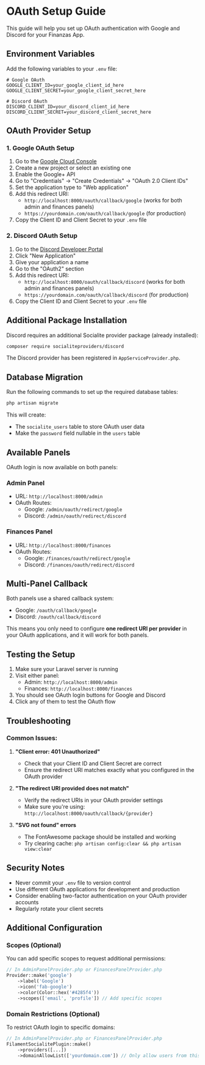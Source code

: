 # OAuth Setup Guide

This guide will help you set up OAuth authentication with Google and Discord for your Finanzas App.

## Environment Variables

Add the following variables to your `.env` file:

```env
# Google OAuth
GOOGLE_CLIENT_ID=your_google_client_id_here
GOOGLE_CLIENT_SECRET=your_google_client_secret_here

# Discord OAuth
DISCORD_CLIENT_ID=your_discord_client_id_here
DISCORD_CLIENT_SECRET=your_discord_client_secret_here
```

## OAuth Provider Setup

### 1. Google OAuth Setup

1. Go to the [Google Cloud Console](https://console.cloud.google.com/)
2. Create a new project or select an existing one
3. Enable the Google+ API
4. Go to "Credentials" → "Create Credentials" → "OAuth 2.0 Client IDs"
5. Set the application type to "Web application"
6. Add this redirect URI:
   - `http://localhost:8000/oauth/callback/google` (works for both admin and finances panels)
   - `https://yourdomain.com/oauth/callback/google` (for production)
7. Copy the Client ID and Client Secret to your `.env` file

### 2. Discord OAuth Setup

1. Go to the [Discord Developer Portal](https://discord.com/developers/applications)
2. Click "New Application"
3. Give your application a name
4. Go to the "OAuth2" section
5. Add this redirect URI:
   - `http://localhost:8000/oauth/callback/discord` (works for both admin and finances panels)
   - `https://yourdomain.com/oauth/callback/discord` (for production)
6. Copy the Client ID and Client Secret to your `.env` file

## Additional Package Installation

Discord requires an additional Socialite provider package (already installed):

```bash
composer require socialiteproviders/discord
```

The Discord provider has been registered in `AppServiceProvider.php`.

## Database Migration

Run the following commands to set up the required database tables:

```bash
php artisan migrate
```

This will create:
- The `socialite_users` table to store OAuth user data
- Make the `password` field nullable in the `users` table

## Available Panels

OAuth login is now available on both panels:

### Admin Panel
- URL: `http://localhost:8000/admin`
- OAuth Routes:
  - Google: `/admin/oauth/redirect/google`
  - Discord: `/admin/oauth/redirect/discord`

### Finances Panel
- URL: `http://localhost:8000/finances`
- OAuth Routes:
  - Google: `/finances/oauth/redirect/google`
  - Discord: `/finances/oauth/redirect/discord`

## Multi-Panel Callback

Both panels use a shared callback system:
- Google: `/oauth/callback/google`
- Discord: `/oauth/callback/discord`

This means you only need to configure **one redirect URI per provider** in your OAuth applications, and it will work for both panels.

## Testing the Setup

1. Make sure your Laravel server is running
2. Visit either panel:
   - Admin: `http://localhost:8000/admin`
   - Finances: `http://localhost:8000/finances`
3. You should see OAuth login buttons for Google and Discord
4. Click any of them to test the OAuth flow

## Troubleshooting

### Common Issues:

1. **"Client error: 401 Unauthorized"**
   - Check that your Client ID and Client Secret are correct
   - Ensure the redirect URI matches exactly what you configured in the OAuth provider

2. **"The redirect URI provided does not match"**
   - Verify the redirect URIs in your OAuth provider settings
   - Make sure you're using: `http://localhost:8000/oauth/callback/{provider}`

3. **"SVG not found" errors**
   - The FontAwesome package should be installed and working
   - Try clearing cache: `php artisan config:clear && php artisan view:clear`

## Security Notes

- Never commit your `.env` file to version control
- Use different OAuth applications for development and production
- Consider enabling two-factor authentication on your OAuth provider accounts
- Regularly rotate your client secrets

## Additional Configuration

### Scopes (Optional)

You can add specific scopes to request additional permissions:

```php
// In AdminPanelProvider.php or FinancesPanelProvider.php
Provider::make('google')
    ->label('Google')
    ->icon('fab-google')
    ->color(Color::hex('#4285f4'))
    ->scopes(['email', 'profile']) // Add specific scopes
```

### Domain Restrictions (Optional)

To restrict OAuth login to specific domains:

```php
// In AdminPanelProvider.php or FinancesPanelProvider.php
FilamentSocialitePlugin::make()
    ->providers([...])
    ->domainAllowList(['yourdomain.com']) // Only allow users from this domain
``` 
